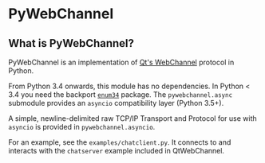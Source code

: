 # PyWebChannel

## What is PyWebChannel?

PyWebChannel is an implementation of [Qt's WebChannel](https://doc.qt.io/qt-5/qtwebchannel-index.html) protocol in Python.

From Python 3.4 onwards, this module has no dependencies. In Python < 3.4 you need the backport [`enum34`](https://pypi.org/project/enum34/) package.
The `pywebchannel.async` submodule provides an `asyncio` compatibility layer (Python 3.5+).

A simple, newline-delimited raw TCP/IP Transport and Protocol for use with `asyncio` is provided in `pywebchannel.asyncio`.

For an example, see the `examples/chatclient.py`. It connects to and interacts with the `chatserver` example included in QtWebChannel.

